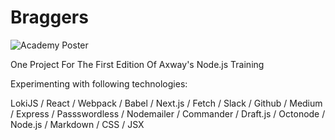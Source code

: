 # Braggers

![Academy Poster](static/img/braggers_logo.png)


One Project For The First Edition Of Axway's Node.js Training

Experimenting with following technologies:

LokiJS / React / Webpack / Babel / Next.js / Fetch / Slack / Github / Medium / Express / Passswordless / Nodemailer / Commander / Draft.js / Octonode / Node.js / Markdown / CSS / JSX
